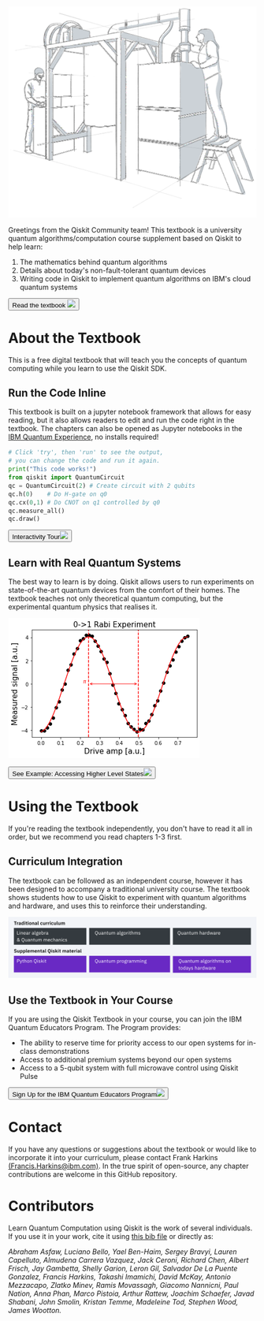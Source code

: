 <title>Learn Quantum Computation using Qiskit</title>
<div class="preface-top">
    <div class="preface-checker-pattern"></div>
<div class="preface-summary">
  <aside class="preface-summary-image"><img src="images/preface_illustration_2.svg"></aside>
  <div class="preface-summary-text">
     <p>
      Greetings from the Qiskit Community team! This textbook is a university quantum algorithms/computation course supplement based on Qiskit to help learn:</p>
      <ol>
          <li>The mathematics behind quantum algorithms</li>
          <li>Details about today's non-fault-tolerant quantum devices</li>
          <li>Writing code in Qiskit to implement quantum algorithms on IBM's cloud quantum systems</li>
      </ol>
</div>
    <a href="https://qiskit.org/textbook/ch-states/introduction.html"><button class="preface-button read-textbook">Read the textbook <span class="rangle"><img src="/textbook/assets/images/rightarrow.svg"></span></button></a>
</div>


# About the Textbook

<p>This is a free digital textbook that will teach you the concepts of quantum computing while you learn to use the Qiskit SDK.</p>

## Run the Code Inline

<p>This textbook is built on a jupyter notebook framework that allows for easy reading, but it also allows readers to edit and run the code right in the textbook. The chapters can also be opened as Jupyter notebooks in the <a href="https://quantum-computing.ibm.com/jupyter">IBM Quantum Experience</a>, no installs required!</p>

```python
# Click 'try', then 'run' to see the output,
# you can change the code and run it again.
print("This code works!")
from qiskit import QuantumCircuit
qc = QuantumCircuit(2) # Create circuit with 2 qubits
qc.h(0)    # Do H-gate on q0
qc.cx(0,1) # Do CNOT on q1 controlled by q0
qc.measure_all()
qc.draw()
```

<a href="https://qiskit.org/textbook/widgets-index.html"><button class="preface-button">Interactivity Tour<span class="rangle"><img src="/textbook/assets/images/rightarrow.svg"></span></button></a>

## Learn with Real Quantum Systems

<p>The best way to learn is by doing. Qiskit allows users to run experiments on state-of-the-art quantum devices from the comfort of their homes. The textbook teaches not only theoretical quantum computing, but the experimental quantum physics that realises it.</p>

<img src="images/preface-hw-example.png" class="preface-image">

<a href="https://qiskit.org/textbook/ch-quantum-hardware/accessing_higher_energy_states.html"><button class="preface-button">See Example: Accessing Higher Level States<span class="rangle"><img src="/textbook/assets/images/rightarrow.svg"></span></button></a>

# Using the Textbook

<p>If you're reading the textbook independently, you don't have to read it all in order, but we recommend you read chapters 1-3 first.</p>

## Curriculum Integration

<p>The textbook can be followed as an independent course, however it has been designed to accompany a traditional university course. The textbook shows students how to use Qiskit to experiment with quantum algorithms and hardware, and uses this to reinforce their understanding.
</p>

<img src="images/curriculum.svg" class="preface-image">

## Use the Textbook in Your Course

If you are using the Qiskit Textbook in your course, you can join the IBM Quantum Educators Program. The Program provides:

<ul class="preface-list">
<li> The ability to reserve time for priority access to our open systems for in-class demonstrations </li>
<li> Access to additional premium systems beyond our open systems</li>
<li> Access to a 5-qubit system with full microwave control using Qiskit Pulse</li>
</ul>
    
<a href="https://quantum-computing.ibm.com/programs/educators"><button class="preface-button">Sign Up for the IBM Quantum Educators Program<span class="rangle"><img src="/textbook/assets/images/rightarrow.svg"></span></button></a>

# Contact

<p> If you have any questions or suggestions about the textbook or would like to incorporate it into your curriculum, please contact Frank Harkins <a href="mailto:Francis.Harkins@ibm.com">(Francis.Harkins@ibm.com)</a>. In the true spirit of open-source, any chapter contributions are welcome in this GitHub repository.</p>
    
# Contributors

<p> Learn Quantum Computation using Qiskit is the work of several individuals. If you use it in your work, cite it using <a href="https://github.com/qiskit-community/qiskit-textbook/blob/master/content/qiskit-textbook.bib">this bib file</a> or directly as:</p>
<p><i>
Abraham Asfaw, Luciano Bello, Yael Ben-Haim, Sergey Bravyi, Lauren Capelluto, Almudena Carrera Vazquez, Jack Ceroni, Richard Chen, Albert Frisch, Jay Gambetta, Shelly Garion, Leron Gil, Salvador De La Puente Gonzalez, Francis Harkins, Takashi Imamichi, David McKay, Antonio Mezzacapo, Zlatko Minev, Ramis Movassagh, Giacomo Nannicni, Paul Nation, Anna Phan, Marco Pistoia, Arthur Rattew, Joachim Schaefer, Javad Shabani, John Smolin, Kristan Temme, Madeleine Tod, Stephen Wood, James Wootton.</i></p>

```python

```
